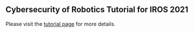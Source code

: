 ## Cybersecurity of Robotics Tutorial for IROS 2021

Please visit the [tutorial page](https://yuhan-zhao.github.io/SinglePaged/) for more details.

